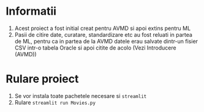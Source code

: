 # Informatii
1. Acest proiect a fost initial creat pentru AVMD si apoi extins pentru ML
2. Pasii de citire date, curatare, standardizare etc au fost reluati in partea de ML, pentru ca in partea de la AVMD datele erau salvate dintr-un fisier CSV intr-o tabela Oracle si apoi citite de acolo (Vezi Introducere (AVMD))
# Rulare proiect
1. Se vor instala toate pachetele necesare si `streamlit`
2. Rulare `streamlit run Movies.py`